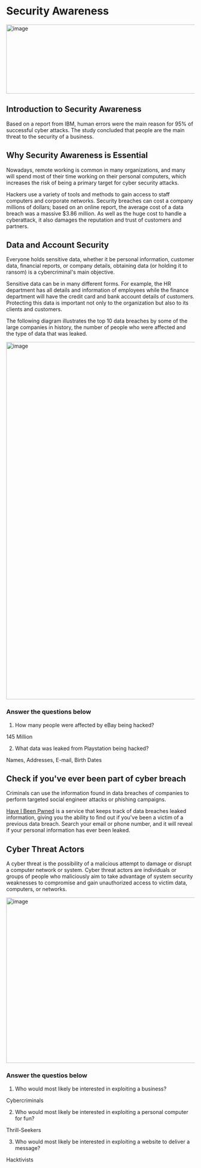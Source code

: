 # Security Awareness

<img width="930" height="184" alt="image" src="https://github.com/user-attachments/assets/81b2fe23-46a6-4e55-ba9c-ee46d1c2aada" />

## Introduction to Security Awareness

Based on a report from IBM, human errors were the main reason for 95% of successful cyber attacks. The study concluded that people are the main threat to the security of a business.

## Why Security Awareness is Essential

Nowadays, remote working is common in many organizations, and many will spend most of their time working on their personal computers, which increases the risk of being a primary target for cyber security attacks.

Hackers use a variety of tools and methods to gain access to staff computers and corporate networks. Security breaches can cost a company millions of dollars; based on an online report, the average cost of a data breach was a massive $3.86 million. As well as the huge cost to handle a cyberattack, it also damages the reputation and trust of customers and partners.

## Data and Account Security

Everyone holds sensitive data, whether it be personal information, customer data, financial reports, or company details, obtaining data (or holding it to ransom) is a cybercriminal's main objective.

Sensitive data can be in many different forms. For example, the HR department has all details and information of employees while the finance department will have the credit card and bank account details of customers. Protecting this data is important not only to the organization but also to its clients and customers.

The following diagram illustrates the top 10 data breaches by some of the large companies in history, the number of people who were affected and the type of data that was leaked.

<img width="997" height="952" alt="image" src="https://github.com/user-attachments/assets/38332c50-dcd7-4c7b-aef3-81ff7fc40ca7" />

### Answer the questions below

1. How many people were affected by eBay being hacked?

145 Million

2. What data was leaked from Playstation being hacked?

Names, Addresses, E-mail, Birth Dates

## Check if you've ever been part of cyber breach

Criminals can use the information found in data breaches of companies to perform targeted social engineer attacks or phishing campaigns. 

[Have I Been Pwned](https://haveibeenpwned.com/) is a service that keeps track of data breaches leaked information, giving you the ability to find out if you've been a victim of a previous data breach. Search your email or phone number, and it will reveal if your personal information has ever been leaked.

## Cyber Threat Actors

A cyber threat is the possibility of a malicious attempt to damage or disrupt a computer network or system. Cyber threat actors are individuals or groups of people who maliciously aim to take advantage of system security weaknesses to compromise and gain unauthorized access to victim data, computers, or networks.

<img width="665" height="441" alt="image" src="https://github.com/user-attachments/assets/60016d6c-a6ed-4eea-9419-5e062c21f656" />

### Answer the questios below

1. Who would most likely be interested in exploiting a business?

Cybercriminals

2. Who would most likely be interested in exploiting a personal computer for fun?

Thrill-Seekers

3. Who would most likely be interested in exploiting a website to deliver a message?

Hacktivists


